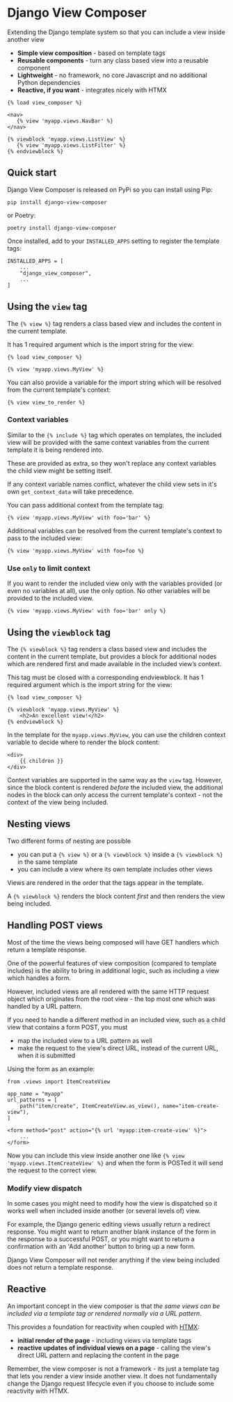 # Django View Composer

Extending the Django template system so that you can include a view inside another view

- **Simple view composition** - based on template tags
- **Reusable components** - turn any class based view into a reusable component
- **Lightweight** - no framework, no core Javascript and no additional Python dependencies
- **Reactive, if you want** - integrates nicely with HTMX

```
{% load view_composer %}

<nav>
   {% view 'myapp.views.NavBar' %}
</nav>

{% viewblock 'myapp.views.ListView' %}
   {% view 'myapp.views.ListFilter' %}
{% endviewblock %}
```

## Quick start

Django View Composer is released on PyPi so you can install using Pip:

```
pip install django-view-composer
```

or Poetry:

```
poetry install django-view-composer
```

Once installed, add to your `INSTALLED_APPS` setting to register the template tags:

```
INSTALLED_APPS = [
    ...
    "django_view_composer",
    ...
]
```

## Using the `view` tag

The `{% view %}` tag renders a class based view and includes the content in the current template.

It has 1 required argument which is the import string for the view:

```
{% load view_composer %}

{% view 'myapp.views.MyView' %}
```

You can also provide a variable for the import string which will be resolved from the current template's context:

```
{% view view_to_render %}
```

### Context variables

Similar to the `{% include %}` tag which operates on templates, the included view will be provided with the same context variables from the current template it is being rendered into.

These are provided as extra, so they won't replace any context variables the child view might be setting itself.

If any context variable names conflict, whatever the child view sets in it's own `get_context_data` will take precedence.

You can pass additional context from the template tag:

```
{% view 'myapp.views.MyView' with foo='bar' %}
```

Additional variables can be resolved from the current template's context to pass to the included view:

```
{% view 'myapp.views.MyView' with foo=foo %}
```

### Use `only` to limit context

If you want to render the included view only with the variables provided (or even no variables at all), use the only option. No other variables will be provided to the included view.

```
{% view 'myapp.views.MyView' with foo='bar' only %}
```

## Using the `viewblock` tag

The `{% viewblock %}` tag renders a class based view and includes the content in the current template, but provides a block for additional nodes which are rendered first and made available in the included view’s context.

This tag must be closed with a corresponding endviewblock. It has 1 required argument which is the import string for the view:

```
{% load view_composer %}

{% viewblock 'myapp.views.MyView' %}
    <h2>An excellent view!</h2>
{% endviewblock %}
```

In the template for the `myapp.views.MyView`, you can use the children context variable to decide where to render the block content:

```
<div>
    {{ children }}
</div>
```

Context variables are supported in the same way as the `view` tag.
However, since the block content is rendered _before_ the included view, the additional nodes in the block can only access the current template's context - not the context of the view being included.

## Nesting views

Two different forms of nesting are possible

- you can put a `{% view %}` or a `{% viewblock %}` inside a `{% viewblock %}` in the same template
- you can include a view where its own template includes other views

Views are rendered in the order that the tags appear in the template.

A `{% viewblock %}` renders the block content _first_ and then renders the view being included.

## Handling POST views

Most of the time the views being composed will have GET handlers which return a template response.

One of the powerful features of view composition (compared to template includes) is the ability to bring in additional logic, such as including a view which handles a form.

However, included views are all rendered with the same HTTP request object which originates from the root view - the top most one which was handled by a URL pattern.

If you need to handle a different method in an included view, such as a child view that contains a form POST, you must

- map the included view to a URL pattern as well
- make the request to the view's direct URL, instead of the current URL, when it is submitted

Using the form as an example:

```
from .views import ItemCreateView

app_name = "myapp"
url_patterns = [
    path("item/create", ItemCreateView.as_view(), name="item-create-view"),
]
```

```
<form method="post" action="{% url 'myapp:item-create-view' %}">
    ...
</form>
```

Now you can include this view inside another one like `{% view 'myapp.views.ItemCreateView' %}` and when the form is POSTed it will send the request to the correct view.

### Modify view dispatch

In some cases you might need to modify how the view is dispatched so it works well when included inside another (or several levels of) view.

For example, the Django generic editing views usually return a redirect response. You might want to return another blank instance of the form in the response to a successful POST, or you might want to return a confirmation with an 'Add another' button to bring up a new form.

Django View Composer will not render anything if the view being included does not return a template response.

## Reactive

An important concept in the view composer is that _the same views can be included via a template tag or rendered normally via a URL pattern_. 

This provides a foundation for reactivity when coupled with [HTMX](https://htmx.org):

- **initial render of the page** - including views via template tags
- **reactive updates of individual views on a page** - calling the view's direct URL pattern and replacing the content in the page

Remember, the view composer is not a framework - its just a template tag that lets you render a view inside another view.
It does not fundamentally change the Django request lifecycle even if you choose to include some reactivity with HTMX.
